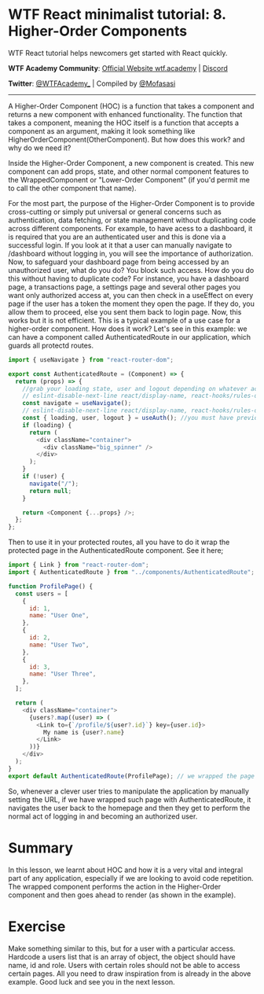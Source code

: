 # WTF React minimalist tutorial: 8. Higher-Order Components

WTF React tutorial helps newcomers get started with React quickly.

**WTF Academy Community**: [Official Website wtf.academy](https://wtf.academy) | [Discord](https://discord.gg/5akcruXrsk)

**Twitter**: [@WTFAcademy\_](https://twitter.com/WTFAcademy_) | Compiled by [@Mofasasi](https://twitter.com/mofasasi)

---

A Higher-Order Component (HOC) is a function that takes a component and returns a new component with enhanced functionality. The function that takes a component, meaning the HOC itself is a function that accepts a component as an argument, making it look something like HigherOrderComponent(OtherComponent). But how does this work? and why do we need it?

Inside the Higher-Order Component, a new component is created. This new component can add props, state, and other normal component features to the WrappedComponent or "Lower-Order Component" (if you'd permit me to call the other component that name).

For the most part, the purpose of the Higher-Order Component is to provide cross-cutting or simply put universal or general concerns such as authentication, data fetching, or state management without duplicating code across different components. For example, to have acess to a dashboard, it is required that you are an authenticated user and this is done via a successful login. If you look at it that a user can manually navigate to /dashboard without logging in, you will see the importance of authorization. Now, to safeguard your dashboard page from being accessed by an unauthorized user, what do you do? You block such access.
How do you do this without having to duplicate code?
For instance, you have a dashboard page, a transactions page, a settings page and several other pages you want only authorized access at, you can then check in a useEffect on every page if the user has a token the moment they open the page. If they do, you allow them to proceed, else you sent them back to login page. Now, this works but it is not efficient.
This is a typical example of a use case for a higher-order component.
How does it work? Let's see in this example:
we can have a component called AuthenticatedRoute in our application, which guards all protectd routes.

```javascript
import { useNavigate } from "react-router-dom";

export const AuthenticatedRoute = (Component) => {
  return (props) => {
    //grab your loading state, user and logout depending on whatever action you want to perform here
    // eslint-disable-next-line react/display-name, react-hooks/rules-of-hooks
    const navigate = useNavigate();
    // eslint-disable-next-line react/display-name, react-hooks/rules-of-hooks
    const { loading, user, logout } = useAuth(); //you must have previously stored these in your global state using useContext
    if (loading) {
      return (
        <div className="container">
          <div className="big_spinner" />
        </div>
      );
    }
    if (!user) {
      navigate("/");
      return null;
    }

    return <Component {...props} />;
  };
};
```

Then to use it in your protected routes, all you have to do it wrap the protected page in the AuthenticatedRoute component. See it here;

```javascript
import { Link } from "react-router-dom";
import { AuthenticatedRoute } from "../components/AuthenticatedRoute";

function ProfilePage() {
  const users = [
    {
      id: 1,
      name: "User One",
    },
    {
      id: 2,
      name: "User Two",
    },
    {
      id: 3,
      name: "User Three",
    },
  ];

  return (
    <div className="container">
      {users?.map((user) => (
        <Link to={`/profile/${user?.id}`} key={user.id}>
          My name is {user?.name}
        </Link>
      ))}
    </div>
  );
}
export default AuthenticatedRoute(ProfilePage); // we wrapped the page inside of the higer-one component
```

So, whenever a clever user tries to manipulate the application by manually setting the URL, if we have wrapped such page with AuthenticatedRoute, it navigates the user back to the homepage and then they get to perform the normal act of logging in and becoming an authorized user.

# Summary

In this lesson, we learnt about HOC and how it is a very vital and integral part of any application, especially if we are looking to avoid code repetition. The wrapped component performs the action in the Higher-Order component and then goes ahead to render (as shown in the example).

# Exercise

Make something similar to this, but for a user with a particular access. Hardcode a users list that is an array of object, the object should have name, id and role. Users with certain roles should not be able to access certain pages. All you need to draw inspiration from is already in the above example. Good luck and see you in the next lesson.

